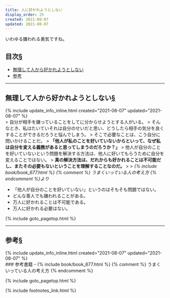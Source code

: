 ```yaml
---
title: 人に好かれようとしない
display_order: 25
created: 2021-08-07
updated: 2021-08-07
---
```

いわゆる嫌われる勇気ですね。

## <a name="index">目次</a><a class="heading-anchor-permalink" href="#目次">§</a>

<ul id="index_ul">
<li><a href="#無理して人から好かれようとしない">無理して人から好かれようとしない</a></li>
<li><a href="#参考">参考</a></li>
</ul>

* * *
## <a name="無理して人から好かれようとしない">無理して人から好かれようとしない</a><a class="heading-anchor-permalink" href="#無理して人から好かれようとしない">§</a>
<div class="chapter-updated">{% include update_info_inline.html created="2021-08-07" updated="2021-08-07" %}</div>
> 自分が相手を嫌っていることをしてに分からせようとする人がいる。  
> そんなとき、私はたいていそれは自分のせいだと思い、どうしたら相手の気分を良くすることができるだろうと悩んでしまう。  
> そこで必要なことは、こう自分に問いかけることだ。  
> <b>「他人が私のことを好いていないからといって、なぜ私は自分を変える義務があると思ってしまうのだろうか？」</b>  
> 他人が自分のことを好いていないという問題を解決する方法は、他人に好いてもらうために自分を変えることではない。  
> <b>真の解決方法は、だれからも好かれることは不可能だし、またその必要もないということを理解することなのだ。</b>
> 
> <cite>{% include book/book_677.html %} {% comment %} うまくいっている人の考え方 {% endcomment %}より</cite>

- 「他人が自分のことを好いていない」というのはそもそも問題ではない。
- どんな善人でも嫌われることがある。
- 万人に好かれることは不可能である。
- 万人に好かれる必要はない。

{% include goto_pagetop.html %}

* * *
## <a name="参考">参考</a><a class="heading-anchor-permalink" href="#参考">§</a>
<div class="chapter-updated">{% include update_info_inline.html created="2021-08-07" updated="2021-08-07" %}</div>
### 参考書籍
- {% include book/book_677.html %} {% comment %} うまくいっている人の考え方 {% endcomment %}

{% include goto_pagetop.html %}

{% include footnotes_link.html %}
